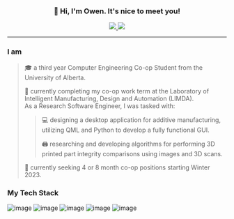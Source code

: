 ### <p align=center> 👋 Hi, I'm Owen. It's nice to meet you! <p>
<p align="center">
  <a href="https://www.linkedin.com/in/owenscooke/">
    <img src="https://img.shields.io/badge/LinkedIn-0077B5?style=for-the-badge&logo=linkedin&logoColor=white"/>
    </a>
    <a href="mailto:name@email.com">
      <img src="https://img.shields.io/badge/Gmail-D14836?style=for-the-badge&logo=gmail&logoColor=white"/>
    </a>
</p>

---
### I am
>🎓 a third year Computer Engineering Co-op Student from the University of Alberta.
>
>💼 currently completing my co-op work term at the Laboratory of Intelligent Manufacturing, Design and Automation (LIMDA).\
> As a Research Software Engineer, I was tasked with:
>
>>💻 designing a desktop application for additive manufacturing, utilizing QML and Python to develop a fully functional GUI. 
>>
>>🖨️ researching and developing algorithms for performing 3D printed part integrity comparisons using images and 3D scans.  
>
> 👀 currently seeking 4 or 8 month co-op positions starting Winter 2023. 


### My Tech Stack
![image](https://img.shields.io/badge/Python-FFD43B?style=for-the-badge&logo=python&logoColor=blue) 
![image](https://img.shields.io/badge/C%2B%2B-00599C?style=for-the-badge&logo=c%2B%2B&logoColor=white)
![image](https://img.shields.io/badge/Qt-41CD52?style=for-the-badge&logo=qt&logoColor=white)
![image](https://img.shields.io/badge/Matlab-fc7f03?style=for-the-badge&logo=matlab&logoColor=F7DF1E)
![image](https://img.shields.io/badge/JavaScript-323330?style=for-the-badge&logo=javascript&logoColor=F7DF1E)
